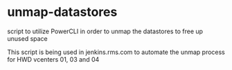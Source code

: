 # unmap-datastores
script to utilize PowerCLI in order to unmap the datastores to free up unused space 

This script is being used in jenkins.rms.com to automate the unmap process for HWD vcenters 01, 03 and 04 
